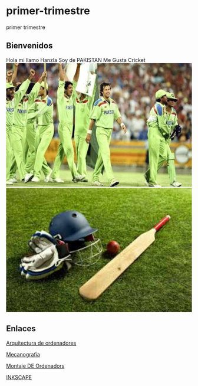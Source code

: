 # primer-trimestre
primer trimestre

## Bienvenidos
 Hola mi llamo Hanzla 
Soy de PAKISTAN
Me Gusta Cricket
![](https://raw.githubusercontent.com/Hanzla55/primer-trimestre/main/imran-icc.webp)
![](https://raw.githubusercontent.com/Hanzla55/primer-trimestre/main/cricket2-1621789112.jpg)





## Enlaces

[Arquitectura de ordenadores](https://github.com/Hanzla55/primer-trimestre/blob/main/%23%20Arquitectura%20De%20Ordenadores.MD)

[Mecanografia](https://github.com/Hanzla55/primer-trimestre/blob/main/Mecanograf%C3%ADa.md)

[Montaje DE Ordenadors](https://github.com/Hanzla55/primer-trimestre/blob/main/MONTAJE%20DE%20ORDENADORS.MD)

[INKSCAPE](https://github.com/Hanzla55/primer-trimestre/blob/main/INKSCAPE.md)
